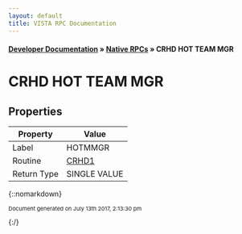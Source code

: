 ```yaml
---
layout: default
title: VISTA RPC Documentation
---
```


#### [Developer Documentation](../index) &#187; [Native RPCs](TableOfContents) &#187; CRHD HOT TEAM MGR<br/>
# CRHD HOT TEAM MGR



## Properties

Property | Value
--- | ---
Label | HOTMMGR
Routine | [CRHD1](http://code.osehra.org/dox/Routine_CRHD1_source.html)
Return Type | SINGLE VALUE




{::nomarkdown} <br/><p style="font-size: 11px">Document generated on July 13th 2017, 2:13:30 pm</p>{:/}